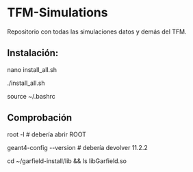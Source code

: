 # TFM-Simulations
Repositorio con todas las simulaciones datos y demás del TFM. 

## Instalación:

nano install_all.sh

./install_all.sh

source ~/.bashrc


## Comprobación

root -l        # debería abrir ROOT

geant4-config --version   # debería devolver 11.2.2

cd ~/garfield-install/lib && ls libGarfield.so
